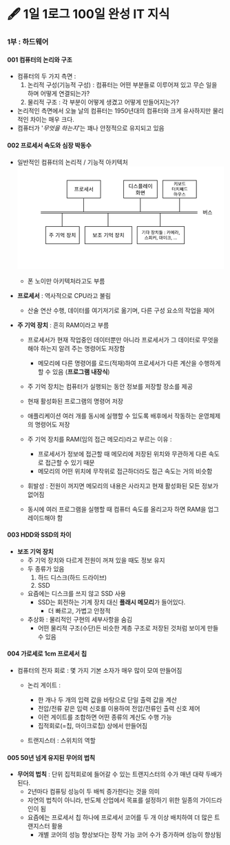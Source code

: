 # 🖋 1일 1로그 100일 완성 IT 지식

### 1부 : 하드웨어
#### 001 컴퓨터의 논리와 구조

- 컴퓨터의 두 가지 측면 : 
  1. 논리적 구성(기능적 구성) : 컴퓨터는 어떤 부분들로 이루어져 있고 무슨 일을 하며 어떻게 연결되는가?
  2. 물리적 구조 : 각 부분이 어떻게 생겼고 어떻게 만들어지는가?
- 논리적인 측면에서 오늘 날의 컴퓨터는 1950년대의 컴퓨터와 크게 유사하지만 물리적인 차이는 매우 크다.
- 컴퓨터가 '*무엇을 하는지*'는 꽤나 안정적으로 유지되고 있음

#### 002 프로세서 속도와 심장 박동수

- 일반적인 컴퓨터의 논리적 / 기능적 아키텍처
    ![단순하게 추상화된 컴퓨터 아키텍처 다이어그램](./img/002/computer_architecture.png)
    - 폰 노이만 아키텍처라고도 부름

- **프로세서** : 역사적으로 CPU라고 불림
    - 산술 연산 수행, 데이터를 여기저기로 옮기며, 다른 구성 요소의 작업을 제어

- **주 기억 장치** : 흔히 RAM이라고 부름
    - 프로세서가 현재 작업중인 데이터뿐만 아니라 프로세서가 그 데이터로 무엇을 해야 하는지 알려 주는 명령어도 저장함
        - 메모리에 다른 명령어를 로드(적재)하여 프로세서가 다른 계산을 수행하게 할 수 있음 (**프로그램 내장식**)
    - 주 기억 장치는 컴퓨터가 실행되는 동안 정보를 저장할 장소를 제공
    - 현재 활성화된 프로그램의 명령어 저장
    - 애플리케이션 여러 개를 동시에 실행할 수 있도록 배후에서 작동하는 운영체제의 명령어도 저장
    
    - 주 기억 장치를 RAM(임의 접근 메모리)라고 부르는 이유 :
        - 프로세서가 정보에 접근할 때 메모리에 저장된 위치와 무관하게 다른 속도로 접근할 수 있기 때문
        - 메모리의 어떤 위치에 무작위로 접근하더라도 접근 속도는 거의 비슷함
    
    - 휘발성 : 전원이 꺼지면 메모리의 내용은 사라지고 현재 활성화된 모든 정보가 없어짐
    - 동시에 여러 프로그램을 실행할 때 컴퓨터 속도를 올리고자 하면 RAM을 업그레이드해야 함

#### 003 HDD와 SSD의 차이

- **보조 기억 장치**
    - 주 기억 장치와 다르게 전원이 꺼져 있을 때도 정보 유지
    - 두 종류가 있음
        1. 하드 디스크(하드 드라이브)
        2. SSD
    - 요즘에는 디스크를 쓰지 않고 SSD 사용
        - SSD는 회전하는 기계 장치 대신 **플래시 메모리**가 들어있다.
            - 더 빠르고, 가볍고 안정적
    - 추상화 : 물리적인 구현의 세부사항을 숨김
        - 어떤 물리적 구조(수단)든 비슷한 계층 구조로 저장된 것처럼 보이게 만들 수 있음

#### 004 가로세로 1cm 프로세서 칩

- 컴퓨터의 전자 회로 : 몇 가지 기본 소자가 매우 많이 모여 만들어짐
    - 논리 게이트 : 
        - 한 개나 두 개의 입력 값을 바탕으로 단일 출력 값을 계산
        - 전압/전류 같은 입력 신호를 이용하여 전압/전류인 출력 신호 제어
        - 이런 게이트를 조합하면 어떤 종류의 계산도 수행 가능
        - 집적회로(=칩, 마이크로칩) 상에서 만들어짐

    - 트랜지스터 : 스위치의 역할

#### 005 50년 넘게 유지된 무어의 법칙

- **무어의 법칙** : 단위 집적회로에 들어갈 수 있는 트랜지스터의 수가 매년 대략 두배가 된다.
    - 2년마다 컴퓨팅 성능이 두 배씩 증가한다는 것을 의미
    - 자연의 법칙이 아니라, 반도체 산업에서 목표를 설정하기 위한 일종의 가이드라인이 됨
    - 요즘에는 프로세서 칩 하나에 프로세서 코어를 두 개 이상 배치하여 더 많은 트랜지스터 활용
        - 개별 코어의 성능 향상보다는 장착 가능 코어 수가 증가하며 성능이 향상됨